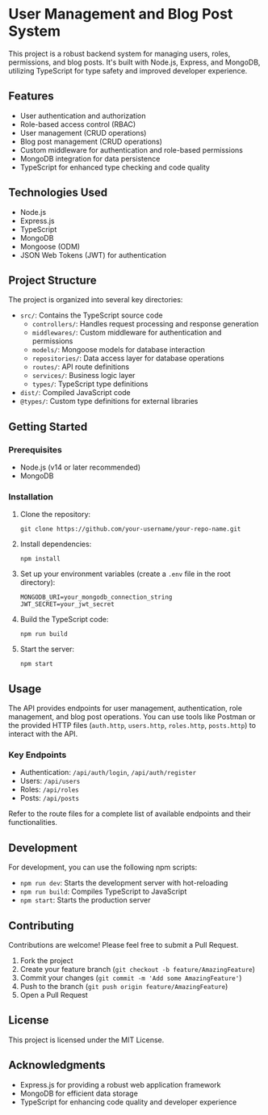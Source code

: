 # User Management and Blog Post System

This project is a robust backend system for managing users, roles, permissions, and blog posts. It's built with Node.js, Express, and MongoDB, utilizing TypeScript for type safety and improved developer experience.

## Features

- User authentication and authorization
- Role-based access control (RBAC)
- User management (CRUD operations)
- Blog post management (CRUD operations)
- Custom middleware for authentication and role-based permissions
- MongoDB integration for data persistence
- TypeScript for enhanced type checking and code quality

## Technologies Used

- Node.js
- Express.js
- TypeScript
- MongoDB
- Mongoose (ODM)
- JSON Web Tokens (JWT) for authentication

## Project Structure

The project is organized into several key directories:

- `src/`: Contains the TypeScript source code
  - `controllers/`: Handles request processing and response generation
  - `middlewares/`: Custom middleware for authentication and permissions
  - `models/`: Mongoose models for database interaction
  - `repositories/`: Data access layer for database operations
  - `routes/`: API route definitions
  - `services/`: Business logic layer
  - `types/`: TypeScript type definitions
- `dist/`: Compiled JavaScript code
- `@types/`: Custom type definitions for external libraries

## Getting Started

### Prerequisites

- Node.js (v14 or later recommended)
- MongoDB

### Installation

1. Clone the repository:

   ```
   git clone https://github.com/your-username/your-repo-name.git
   ```

2. Install dependencies:

   ```
   npm install
   ```

3. Set up your environment variables (create a `.env` file in the root directory):

   ```
   MONGODB_URI=your_mongodb_connection_string
   JWT_SECRET=your_jwt_secret
   ```

4. Build the TypeScript code:

   ```
   npm run build
   ```

5. Start the server:
   ```
   npm start
   ```

## Usage

The API provides endpoints for user management, authentication, role management, and blog post operations. You can use tools like Postman or the provided HTTP files (`auth.http`, `users.http`, `roles.http`, `posts.http`) to interact with the API.

### Key Endpoints

- Authentication: `/api/auth/login`, `/api/auth/register`
- Users: `/api/users`
- Roles: `/api/roles`
- Posts: `/api/posts`

Refer to the route files for a complete list of available endpoints and their functionalities.

## Development

For development, you can use the following npm scripts:

- `npm run dev`: Starts the development server with hot-reloading
- `npm run build`: Compiles TypeScript to JavaScript
- `npm start`: Starts the production server

## Contributing

Contributions are welcome! Please feel free to submit a Pull Request.

1. Fork the project
2. Create your feature branch (`git checkout -b feature/AmazingFeature`)
3. Commit your changes (`git commit -m 'Add some AmazingFeature'`)
4. Push to the branch (`git push origin feature/AmazingFeature`)
5. Open a Pull Request

## License

This project is licensed under the MIT License.

## Acknowledgments

- Express.js for providing a robust web application framework
- MongoDB for efficient data storage
- TypeScript for enhancing code quality and developer experience
